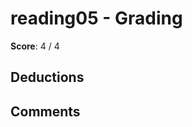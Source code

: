 reading05 - Grading
====================

**Score**: 4 / 4

Deductions
----------

Comments
--------
